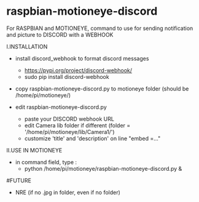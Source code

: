 # raspbian-motioneye-discord
For RASPBIAN and MOTIONEYE, command to use for sending notification and picture to DISCORD with a WEBHOOK

I.INSTALLATION
  * install discord_webhook to format discord messages
    * https://pypi.org/project/discord-webhook/
    * sudo pip install discord-webhook
    
  * copy raspbian-motioneye-discord.py to motioneye folder (should be /home/pi/motioneye/)
  * edit raspbian-motioneye-discord.py
      - paste your DISCORD webhook URL
      - edit Camera lib folder if different (folder = '/home/pi/motioneye/lib/Camera1/')
      - customize 'title' and 'description' on line "embed =..."
      
 II.USE IN MOTIONEYE
  * in command field, type :
      - python /home/pi/motioneye/raspbian-motioneye-discord.py &


#FUTURE
* NRE (if no .jpg in folder, even if no folder)
